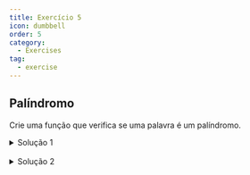 ```yaml
---
title: Exercício 5
icon: dumbbell
order: 5
category:
  - Exercises
tag:
  - exercise
---
```


## Palíndromo

Crie uma função que verifica se uma palavra é um palíndromo.

<details>
  <summary>Solução 1</summary>

  ### Código
  ```js
    function ehPalindromo(palavra) {
        const palavraInvertida = palavra.split('').reverse().join('');
        return palavra === palavraInvertida;
    }

    const palavra1 = 'radar';
    const resultado1 = ehPalindromo(palavra1);
    console.log(`${palavra1} é um palíndromo? ${resultado1 ? 'Sim' : 'Não'}`);

    const palavra2 = 'javascript';
    const resultado2 = ehPalindromo(palavra2);
    console.log(`${palavra2} é um palíndromo? ${resultado2 ? 'Sim' : 'Não'}`);
  ```

  ### Explicação
  Nesta solução, criamos uma função ehPalindromo que recebe uma palavra como parâmetro. A função inverte a palavra usando os métodos split, reverse, e join, e então verifica se a palavra original é igual à palavra invertida. Chamamos a função com as palavras 'radar' e 'javascript' e imprimimos os resultados no console.
</details>

<br>

<details>
  <summary>Solução 2</summary>

  ### Código
  ```js
    function ehPalindromo(palavra) {
        const tamanho = palavra.length;
        for (let i = 0; i < tamanho / 2; i++) {
            if (palavra[i] !== palavra[tamanho - 1 - i]) {
            return false;
            }
        }
        return true;
    }

    const palavra1 = 'level';
    const resultado1 = ehPalindromo(palavra1);
    console.log(`${palavra1} é um palíndromo? ${resultado1 ? 'Sim' : 'Não'}`);

    const palavra2 = 'openai';
    const resultado2 = ehPalindromo(palavra2);
    console.log(`${palavra2} é um palíndromo? ${resultado2 ? 'Sim' : 'Não'}`);
  ```

  ### Explicação
  Nesta solução, criamos uma função ehPalindromo que utiliza um loop para comparar os caracteres da palavra original com seus correspondentes na posição oposta. Se em algum ponto esses caracteres não coincidirem, a função retorna false; caso contrário, retorna true. Chamamos a função com as palavras 'level' e 'openai' e imprimimos os resultados no console.
</details>